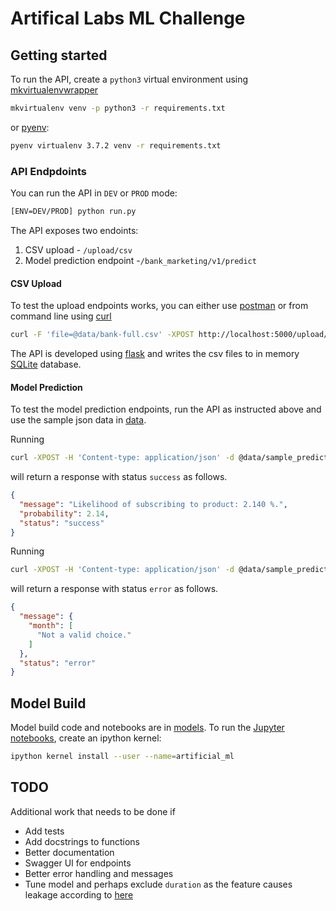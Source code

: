 # Artifical Labs ML Challenge 

## Getting started

To run the API, create a `python3` virtual environment using [mkvirtualenvwrapper](https://virtualenvwrapper.readthedocs.io/en/latest/)

```bash
mkvirtualenv venv -p python3 -r requirements.txt
```

or [pyenv](https://github.com/pyenv/pyenv):

```bash
pyenv virtualenv 3.7.2 venv -r requirements.txt
```


### API Endpdoints

You can run the API in `DEV` or `PROD` mode:

```bash
[ENV=DEV/PROD] python run.py
```

The API exposes two endoints:

1. CSV upload - `/upload/csv`
1. Model prediction endpoint -`/bank_marketing/v1/predict` 


#### CSV Upload 

To test the upload endpoints works, you can either use [postman](https://www.getpostman.com/) or from
command line using [curl](https://curl.haxx.se/)

```bash
curl -F 'file=@data/bank-full.csv' -XPOST http://localhost:5000/upload/csv
```

The API is developed using [flask](http://flask.pocoo.org/) and writes the csv files to in memory
[SQLite](https://www.sqlite.org/index.html) database.


#### Model Prediction

To test the model prediction endpoints, run the API as instructed above and use the sample json data in [data](./data).

Running

```bash
curl -XPOST -H 'Content-type: application/json' -d @data/sample_predict_data_success.json http://localhost:5000/bank_marketing/v1/predict
```

will return a response with status `success` as follows.


```json
{
  "message": "Likelihood of subscribing to product: 2.140 %.",
  "probability": 2.14,
  "status": "success"
}
```

Running 

```bash
curl -XPOST -H 'Content-type: application/json' -d @data/sample_predict_data_invalid_month.json http://localhost:5000/bank_marketing/v1/predict
```

will return a response with status `error` as follows.


```json
{
  "message": {
    "month": [
      "Not a valid choice."
    ]
  },
  "status": "error"
}
```
 

## Model Build

Model build code and notebooks are in [models](./models). To run the [Jupyter notebooks](https://jupyter.org/), create
an ipython kernel:

```bash
ipython kernel install --user --name=artificial_ml
```


## TODO

Additional work that needs to be done if 

* Add tests
* Add docstrings to functions
* Better documentation
* Swagger UI for endpoints
* Better error handling and messages
* Tune model and perhaps exclude `duration` as the feature causes leakage according to [here](https://archive.ics.uci.edu/ml/datasets/bank+marketing)


